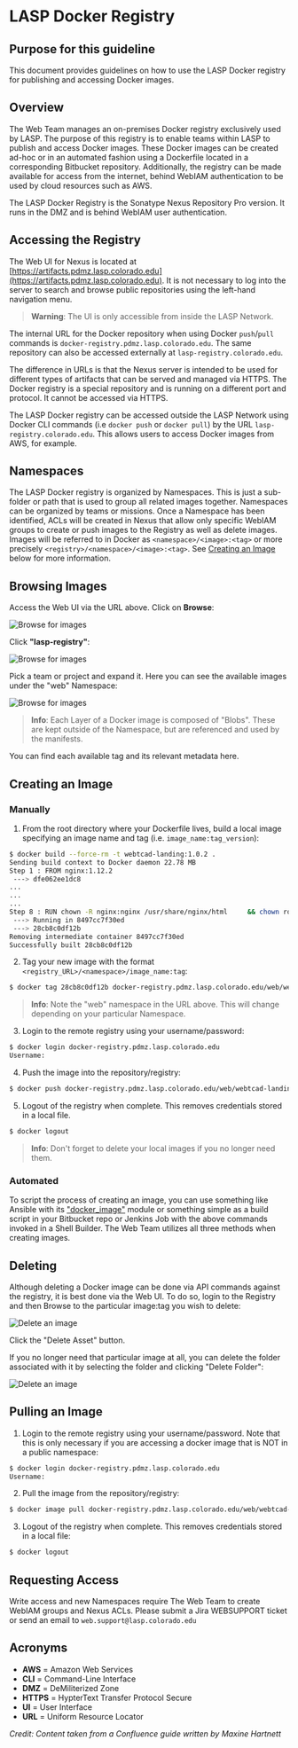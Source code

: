 # LASP Docker Registry

## Purpose for this guideline

This document provides guidelines on how to use the LASP Docker registry for publishing and accessing Docker images.

## Overview

The Web Team manages an on-premises Docker registry exclusively used by LASP. The purpose of this registry is to enable
teams within LASP to publish and access Docker images. These Docker images can be created ad-hoc or in an automated
fashion using a Dockerfile located in a corresponding Bitbucket repository. Additionally, the registry can be made
available for access from the internet, behind WebIAM authentication to be used by cloud resources such as AWS.

The LASP Docker Registry is the Sonatype Nexus Repository Pro version. It runs in the DMZ and is behind WebIAM user
authentication.

## Accessing the Registry

The Web UI for Nexus is located at [https://artifacts.pdmz.lasp.colorado.edu](https://artifacts.pdmz.lasp.colorado.edu).
It is not necessary to log into the server to search and browse public repositories using the left-hand navigation menu.

> **Warning**: The UI is only accessible from inside the LASP Network.

The internal URL for the Docker repository when using Docker `push`/`pull` commands is
`docker-registry.pdmz.lasp.colorado.edu`. The same repository can also be accessed externally at
`lasp-registry.colorado.edu`.

The difference in URLs is that the Nexus server is intended to be used for different types of artifacts that can be
served and managed via HTTPS. The Docker registry is a special repository and is running on a different port and
protocol. It cannot be accessed via HTTPS.

The LASP Docker registry can be accessed outside the LASP Network using Docker CLI commands (i.e `docker push` or
`docker pull`) by the URL `lasp-registry.colorado.edu`. This allows users to access Docker images from AWS, for example.

## Namespaces

The LASP Docker registry is organized by Namespaces. This is just a sub-folder or path that is used to group all related
images together. Namespaces can be organized by teams or missions. Once a Namespace has been identified, ACLs will be
created in Nexus that allow only specific WebIAM groups to create or push images to the Registry as well as delete
images. Images will be referred to in Docker as `<namespace>/<image>:<tag>` or more precisely
`<registry>/<namespace>/<image>:<tag>`. See [Creating an Image](#creating-an-image) below for more information.

## Browsing Images

Access the Web UI via the URL above. Click on **Browse**:

![Browse for images](../../_static/lasp_docker_registry_browse1.png)

Click **"lasp-registry"**:

![Browse for images](../../_static/lasp_docker_registry_browse2.png)

Pick a team or project and expand it. Here you can see the available images under the "web" Namespace:

![Browse for images](../../_static/lasp_docker_registry_browse3.png)

> **Info**: Each Layer of a Docker image is composed of "Blobs". These are kept outside of the Namespace, but are
> referenced and used by the manifests.

You can find each available tag and its relevant metadata here.

## Creating an Image

### Manually

1. From the root directory where your Dockerfile lives, build a local image specifying an image name and tag (i.e.
   `image_name:tag_version`):

```bash
$ docker build --force-rm -t webtcad-landing:1.0.2 .
Sending build context to Docker daemon 22.78 MB
Step 1 : FROM nginx:1.12.2
 ---> dfe062ee1dc8
...
...
...
Step 8 : RUN chown -R nginx:nginx /usr/share/nginx/html     && chown root:root /etc/nginx/nginx.conf
 ---> Running in 8497cc7f30ed
 ---> 28cb8c0df12b
Removing intermediate container 8497cc7f30ed
Successfully built 28cb8c0df12b
```

2. Tag your new image with the format `<registry_URL>/<namespace>/image_name:tag`:

```bash
$ docker tag 28cb8c0df12b docker-registry.pdmz.lasp.colorado.edu/web/webtcad-landing:1.0.2
```

> **Info**: Note the "web" namespace in the URL above. This will change depending on your particular Namespace.

3. Login to the remote registry using your username/password:

```bash
$ docker login docker-registry.pdmz.lasp.colorado.edu
Username:
```

4. Push the image into the repository/registry:

```bash
$ docker push docker-registry.pdmz.lasp.colorado.edu/web/webtcad-landing:1.0.2
```

5. Logout of the registry when complete. This removes credentials stored in a local file.

```bash
$ docker logout
```

> **Info**: Don't forget to delete your local images if you no longer need them.

### Automated

To script the process of creating an image, you can use something like Ansible with its
["docker_image"](https://docs.ansible.com/ansible/latest/collections/community/docker/docker_image_module.html) module
or something simple as a build script in your Bitbucket repo or Jenkins Job with the above commands invoked in a Shell
Builder. The Web Team utilizes all three methods when creating images.

## Deleting

Although deleting a Docker image can be done via API commands against the registry, it is best done via the Web UI. To
do so, login to the Registry and then Browse to the particular image:tag you wish to delete:

![Delete an image](../../_static/lasp_docker_registry_delete_image1.png)

Click the "Delete Asset" button.

If you no longer need that particular image at all, you can delete the folder associated with it by selecting the folder
and clicking "Delete Folder":

![Delete an image](../../_static/lasp_docker_registry_delete_image2.png)

## Pulling an Image

1. Login to the remote registry using your username/password. Note that this is only necessary if you are accessing a
   docker image that is NOT in a public namespace:

```bash
$ docker login docker-registry.pdmz.lasp.colorado.edu
Username:
```

2. Pull the image from the repository/registry:

```bash
$ docker image pull docker-registry.pdmz.lasp.colorado.edu/web/webtcad-landing:1.0.2
```

3. Logout of the registry when complete. This removes credentials stored in a local file:

```bash
$ docker logout
```

## Requesting Access

Write access and new Namespaces require The Web Team to create WebIAM groups and Nexus ACLs. Please submit a Jira
WEBSUPPORT ticket or send an email to `web.support@lasp.colorado.edu`

## Acronyms

* **AWS** = Amazon Web Services
* **CLI** = Command-Line Interface
* **DMZ** = DeMiliterized Zone
* **HTTPS** = HypterText Transfer Protocol Secure
* **UI** = User Interface
* **URL** = Uniform Resource Locator

*Credit: Content taken from a Confluence guide written by Maxine Hartnett*